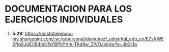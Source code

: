 # DOCUMENTACION PARA LOS EJERCICIOS INDIVIDUALES

1. **5.29:** https://udistritaleduco-my.sharepoint.com/:w:/g/personal/dsmunozf_udistrital_edu_co/EZsXWESftg9JgIDIB4mUfaYBPbYKm-TAdAw_ZlVOJoInjw?e=JiKH1p